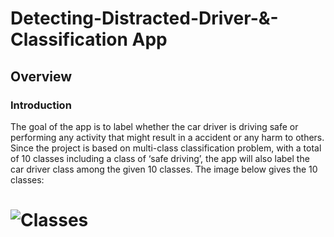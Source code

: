# Detecting-Distracted-Driver-&-Classification App

## Overview

### Introduction
The goal of the app is to label whether the car driver is driving safe or performing any activity that might result in a accident or any harm to others. Since the project is based on multi-class classification problem, with a total of 10 classes including a class of ‘safe driving’, the app will also label the car driver class among the given 10 classes. The image below gives the 10 classes:
# ![Classes](Codes/Images/Classes.png)
